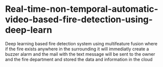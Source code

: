 # Real-time-non-temporal-automatic-video-based-fire-detection-using-deep-learn
Deep learning based fire detection system using multifeature fusion where if the fire exists anywhere in the surrounding it will immediatly create a buzzer alarm and the mail with the text message will be sent to the owner and the fire department and stored the data and information in the cloud
